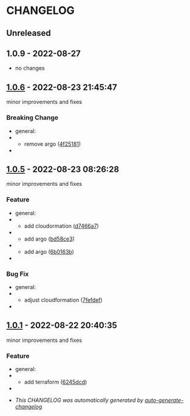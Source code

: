 # CHANGELOG

## Unreleased

## 1.0.9 - 2022-08-27

- no changes

## [1.0.6](https://github.com/bridgecrewio/changelog-hosted/releases/tag/1.0.6) - 2022-08-23 21:45:47

minor improvements and fixes

### Breaking Change

- general:
- - remove argo ([4f25181](https://github.com/bridgecrewio/changelog-hosted/commit/4f2518187edbb5c751ffa3e50b01c88ba32bc34a))
- 

## [1.0.5](https://github.com/bridgecrewio/changelog-hosted/releases/tag/1.0.5) - 2022-08-23 08:26:28

minor improvements and fixes

### Feature

- general:
- - add cloudormation ([d7466a7](https://github.com/bridgecrewio/changelog-hosted/commit/d7466a7deb605ad6c28579dfb54c1edc24c98dcf))
- - add argo ([bd58ce3](https://github.com/bridgecrewio/changelog-hosted/commit/bd58ce3a44cfcca1f746617d243d386a883d96b7))
- - add argo ([6b0163b](https://github.com/bridgecrewio/changelog-hosted/commit/6b0163b4e18a21f1861e60cfa4794c25d5af9d58))
- 

### Bug Fix

- general:
- - adjust cloudformation ([7fefdef](https://github.com/bridgecrewio/changelog-hosted/commit/7fefdef56ca4f34b1e5c0191111fbdb49c74b698))
- 

## [1.0.1](https://github.com/bridgecrewio/changelog-hosted/releases/tag/1.0.1) - 2022-08-22 20:40:35

minor improvements and fixes

### Feature

- general:
- - add terraform ([6245dcd](https://github.com/bridgecrewio/changelog-hosted/commit/6245dcd5ad77d20021296696519a1d21aeec2844))
- 

* *This CHANGELOG was automatically generated by [auto-generate-changelog](https://github.com/BobAnkh/auto-generate-changelog)*
